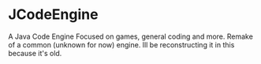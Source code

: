# JCodeEngine
A Java Code Engine Focused on games, general coding and more.
Remake of a common (unknown for now) engine. Ill be reconstructing it in this because it's old.
